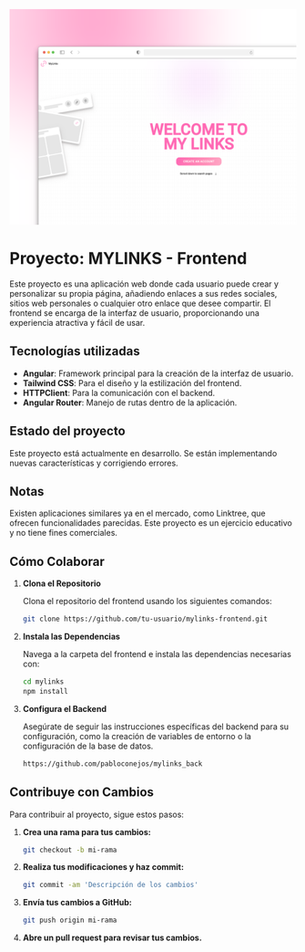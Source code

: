 ![screenshot](./src/assets/gitImage/gitImage.png)


# Proyecto: MYLINKS - Frontend

Este proyecto es una aplicación web donde cada usuario puede crear y personalizar su propia página, añadiendo enlaces a sus redes sociales, sitios web personales o cualquier otro enlace que desee compartir. El frontend se encarga de la interfaz de usuario, proporcionando una experiencia atractiva y fácil de usar.


## Tecnologías utilizadas

- **Angular**: Framework principal para la creación de la interfaz de usuario.
- **Tailwind CSS**: Para el diseño y la estilización del frontend.
- **HTTPClient**: Para la comunicación con el backend.
- **Angular Router**: Manejo de rutas dentro de la aplicación.

## Estado del proyecto
Este proyecto está actualmente en desarrollo. Se están implementando nuevas características y corrigiendo errores.

## Notas
Existen aplicaciones similares ya en el mercado, como Linktree, que ofrecen funcionalidades parecidas. Este proyecto es un ejercicio educativo y no tiene fines comerciales.

## Cómo Colaborar

1. **Clona el Repositorio**

   Clona el repositorio del frontend usando los siguientes comandos:

   ```bash
   git clone https://github.com/tu-usuario/mylinks-frontend.git
   
2. **Instala las Dependencias**

    Navega a la carpeta del frontend e instala las dependencias necesarias con:
  
    ```bash
    cd mylinks
    npm install

3. **Configura el Backend**

    Asegúrate de seguir las instrucciones específicas del backend para su configuración, como la creación de variables de entorno o la configuración de la base de datos.
    ```bash
    https://github.com/pabloconejos/mylinks_back

## Contribuye con Cambios

Para contribuir al proyecto, sigue estos pasos:

1. **Crea una rama para tus cambios:**

   ```bash
   git checkout -b mi-rama
   
2. **Realiza tus modificaciones y haz commit:**

    ```bash
    git commit -am 'Descripción de los cambios'
3. **Envía tus cambios a GitHub:**

    ```bash
    git push origin mi-rama
    
4. **Abre un pull request para revisar tus cambios.**

